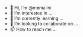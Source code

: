 - 👋 Hi, I’m @memalini
- 👀 I’m interested in ...
- 🌱 I’m currently learning ...
- 💞️ I’m looking to collaborate on ...
- 📫 How to reach me ...

<!---
memalini/memalini is a ✨ special ✨ repository because its `README.md` (this file) appears on your GitHub profile.
You can click the Preview link to take a look at your changes.
--->
